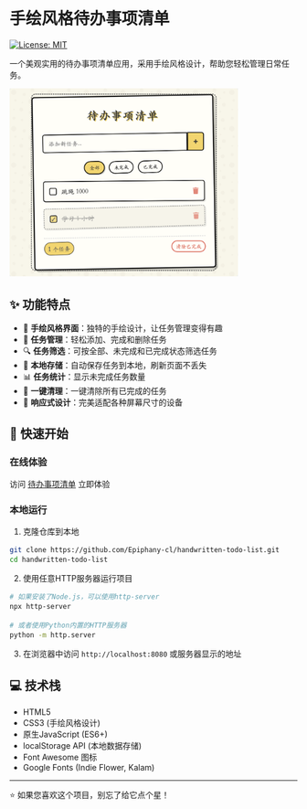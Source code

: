 # 手绘风格待办事项清单

[![License: MIT](https://img.shields.io/badge/License-MIT-yellow.svg)](https://opensource.org/licenses/MIT)

一个美观实用的待办事项清单应用，采用手绘风格设计，帮助您轻松管理日常任务。

<img src="./assets/preview.png" alt="应用预览" width="400" />

## ✨ 功能特点

- 💫 **手绘风格界面**：独特的手绘设计，让任务管理变得有趣
- 📝 **任务管理**：轻松添加、完成和删除任务
- 🔍 **任务筛选**：可按全部、未完成和已完成状态筛选任务
- 💾 **本地存储**：自动保存任务到本地，刷新页面不丢失
- 📊 **任务统计**：显示未完成任务数量
- 🧹 **一键清理**：一键清除所有已完成的任务
- 📱 **响应式设计**：完美适配各种屏幕尺寸的设备

## 🚀 快速开始

### 在线体验

访问 [待办事项清单](https://epiphany-cl.github.io/handwritten-todo-list/) 立即体验

### 本地运行

1. 克隆仓库到本地

```bash
git clone https://github.com/Epiphany-cl/handwritten-todo-list.git
cd handwritten-todo-list
```

2. 使用任意HTTP服务器运行项目

```bash
# 如果安装了Node.js，可以使用http-server
npx http-server

# 或者使用Python内置的HTTP服务器
python -m http.server
```

3. 在浏览器中访问 `http://localhost:8080` 或服务器显示的地址

## 💻 技术栈

- HTML5
- CSS3 (手绘风格设计)
- 原生JavaScript (ES6+)
- localStorage API (本地数据存储)
- Font Awesome 图标
- Google Fonts (Indie Flower, Kalam)

---

⭐️ 如果您喜欢这个项目，别忘了给它点个星！
